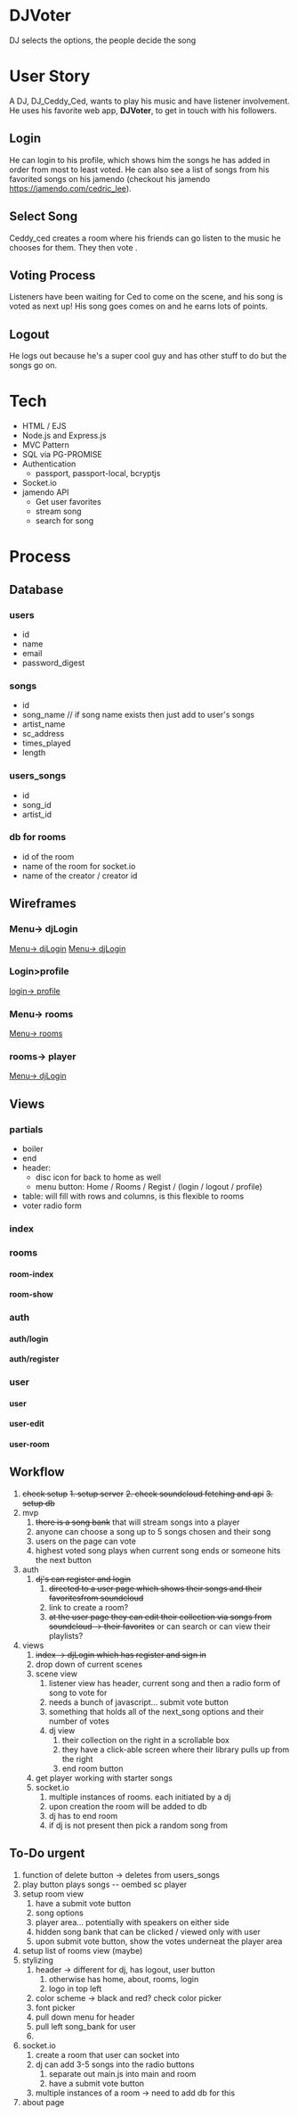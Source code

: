 # DJVoter
DJ selects the options, the people decide the song

# User Story
A DJ, DJ_Ceddy_Ced, wants to play his music and have listener involvement. 
He uses his favorite web app, **DJVoter**, to get in touch with his followers. 

## Login
He can login to his profile, which shows him the songs he has added in order from 
most to least voted. He can also see a list of songs from his favorited songs on his jamendo (checkout his jamendo https://jamendo.com/cedric_lee). 

## Select Song
Ceddy_ced creates a room where his friends can go listen to the music he chooses for 
them. They then vote .

## Voting Process
Listeners have been waiting for Ced to come on the scene, and his song is voted as
next up! His song goes comes on and he earns lots of points. 

## Logout
He logs out because he's a super cool guy and has other stuff to do but 
the songs go on.

# Tech
- HTML / EJS
- Node.js and Express.js
- MVC Pattern
- SQL via PG-PROMISE
- Authentication
  - passport, passport-local, bcryptjs
- Socket.io 
- jamendo API
  - Get user favorites
  - stream song
  - search for song

# Process
## Database
### users
- id
- name
- email
- password_digest
### songs
- id
- song_name // if song name exists then just add to user's songs
- artist_name
- sc_address
- times_played
- length
### users_songs
- id
- song_id
- artist_id
### db for rooms
- id of the room 
- name of the room for socket.io
- name of the creator / creator id

## Wireframes
### Menu-> djLogin
[Menu-> djLogin](./assets/wireframes/main>djlogin.JPG)
[Menu-> djLogin](./assets/wireframes/main>djlogin+register.JPG)
### Login>profile
[login-> profile](./assets/wireframes/djlogin>profile2.JPG)
### Menu-> rooms
[Menu-> rooms](./assets/wireframes/main>rooms.JPG)
### rooms-> player
[Menu-> djLogin](./assets/wireframes/rooms>player.JPG)

## Views
### partials
   - boiler
   - end
   - header: 
      - disc icon for back to home as well
      - menu button: Home / Rooms / Regist / (login / logout / profile) 
   - table: will fill with rows and columns, is this flexible to rooms
   - voter radio form


### index

### rooms
#### room-index
#### room-show

### auth
#### auth/login 
#### auth/register

### user
#### user
#### user-edit
#### user-room




## Workflow
1. ~~check setup~~
   ~~1. setup server~~
   ~~2. check soundcloud fetching and api~~
   ~~3. setup db~~
2. mvp
   1. ~~there is a song bank~~ that will stream songs into a player
   2. anyone can choose a song up to 5 songs chosen and their song
   3. users on the page can vote
   4. highest voted song plays when current song ends or someone hits the next button
3. auth
   1. ~~dj's can register and login~~ 
      1. ~~directed to a user page which shows their songs and their favoritesfrom soundcloud~~
      2. link to create a room?
      3. ~~at the user page they can edit their collection via
      songs from soundcloud -> their favorites~~ or can search or can view their
      playlists?
4. views
   1. ~~index -> djLogin which has register and sign in~~
   2. drop down of current scenes
   3. scene view
      1. listener view has header, current song and then a radio form of song to vote for
      2. needs a bunch of javascript... submit vote button
      3. something that holds all of the next_song options and their number of votes
      4. dj view
         1. their collection on the right in a scrollable box
         2. they have a click-able screen where their library pulls up from the right
         3. end room button 
   4. get player working with starter songs
   5. socket.io
      1. multiple instances of rooms. each initiated by a dj
      2. upon creation the room will be added to db
      3. dj has to end room 
      4. if dj is not present then pick a random song from 

## To-Do urgent
1. function of delete button -> deletes from users_songs
2. play button plays songs -- oembed sc player
3. setup room view
   1. have a submit vote button
   2. song options
   3. player area... potentially with speakers on either side
   4. hidden song bank that can be clicked / viewed only with user
   5. upon submit vote button, show the votes underneat the player area
4. setup list of rooms view (maybe)
5. stylizing
   1. header -> different for dj, has logout, user button
      1. otherwise has home, about, rooms, login
      2. logo in top left
   2. color scheme -> black and red? check color picker
   3. font picker
   4. pull down menu for header
   5. pull left song_bank for user
   6. 
6. socket.io
   1. create a room that user can socket into
   2. dj can add 3-5 songs into the radio buttons
      1. separate out main.js into main and room
      2. have a submit vote button
   3. multiple instances of a room -> need to add db for this
7. about page

